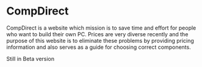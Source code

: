 # CompDirect
CompDirect is a website which mission is to save time and effort for people who want to build their own PC. Prices are very diverse recently and the purpose of this website is to eliminate these problems by providing pricing information and also serves as a guide for choosing correct components.

Still in Beta version
